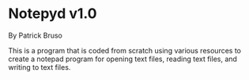 # Notepyd v1.0

By Patrick Bruso

This is a program that is coded from scratch using various
resources to create a notepad program for opening text files,
reading text files, and writing to text files.
